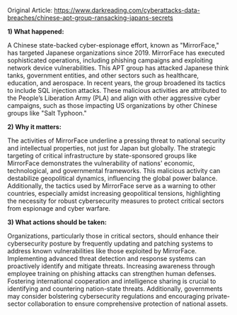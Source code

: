 Original Article: https://www.darkreading.com/cyberattacks-data-breaches/chinese-apt-group-ransacking-japans-secrets

**1) What happened:**

A Chinese state-backed cyber-espionage effort, known as "MirrorFace," has targeted Japanese organizations since 2019. MirrorFace has executed sophisticated operations, including phishing campaigns and exploiting network device vulnerabilities. This APT group has attacked Japanese think tanks, government entities, and other sectors such as healthcare, education, and aerospace. In recent years, the group broadened its tactics to include SQL injection attacks. These malicious activities are attributed to the People’s Liberation Army (PLA) and align with other aggressive cyber campaigns, such as those impacting US organizations by other Chinese groups like "Salt Typhoon."

**2) Why it matters:**

The activities of MirrorFace underline a pressing threat to national security and intellectual properties, not just for Japan but globally. The strategic targeting of critical infrastructure by state-sponsored groups like MirrorFace demonstrates the vulnerability of nations' economic, technological, and governmental frameworks. This malicious activity can destabilize geopolitical dynamics, influencing the global power balance. Additionally, the tactics used by MirrorFace serve as a warning to other countries, especially amidst increasing geopolitical tensions, highlighting the necessity for robust cybersecurity measures to protect critical sectors from espionage and cyber warfare.

**3) What actions should be taken:**

Organizations, particularly those in critical sectors, should enhance their cybersecurity posture by frequently updating and patching systems to address known vulnerabilities like those exploited by MirrorFace. Implementing advanced threat detection and response systems can proactively identify and mitigate threats. Increasing awareness through employee training on phishing attacks can strengthen human defenses. Fostering international cooperation and intelligence sharing is crucial to identifying and countering nation-state threats. Additionally, governments may consider bolstering cybersecurity regulations and encouraging private-sector collaboration to ensure comprehensive protection of national assets.
